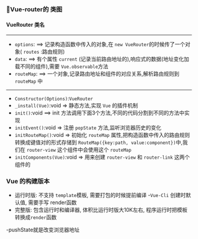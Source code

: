 ### 🚀Vue-router的 类图
#### VueRouter 类名
***
- `options`: ==> 记录构造函数中传入的对象,在 `new VueRouter`的时候传了一个对象( `routes` :路由规则)
- `data`: ==> 有个属性 `current` (记录当前路由地址的),响应式的数据(地址变化加载不同的组件),需要 `Vue.observable`方法
- `routeMap`: ==> 一个对象,记录路由地址和组件的对应关系,解析路由规则到 `routeMap` 中
***
- `Constructor(Options)`:`VueRouter`
- `_install(Vue)`:void => 静态方法,实现 `Vue` 的插件机制
- `init()`:void ==> init 方法调用下面3个方法,不同的代码分割到不同的方法中实现
- `initEvent()`:void => 注册 `popState` 方法,监听浏览器历史的变化
- `initRouteMap()`:void => 初始化 `routeMap` 属性,把构造函数中传入的路由规则转换成键值对的形式存储到 `RouteMap({key:path, value:component})`中,我们在 `router-view` 这个组件中会使用这个 `routeMap`
- `initComponents(Vue)`:void => 用来创建 `router-view` 和 `router-link` 这两个组件的


### Vue 的构建版本
- 运行时版: 不支持 `template`模板, 需要打包的时候提前编译 -`Vue-Cli` 创建时默认值, 需要手写 render函数
- 完整版: 包含运行时和编译器, 体积比运行时版大10K左右, 程序运行时把模板转换成`render`函数
  

-pushState就是改变浏览器地址